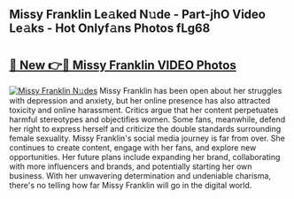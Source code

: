 ## Missy Franklin Le𝚊ked N𝚞de - Part-jhO Video Le𝚊ks - Hot Onlyf𝚊ns Photos fLg68

# <h2><a href="http://ac39202.deff.icu/?id=Missy+Franklin">🔗 New 👉🔴 Missy Franklin VIDEO Photos</a></h2>

[![Missy Franklin N𝚞des](https://i.imgur.com/rIISA9y.gif)](http://ac39202.deff.icu/?id=Missy+Franklin)
Missy Franklin has been open about her struggles with depression and anxiety, but her online presence has also attracted toxicity and online harassment. Critics argue that her content perpetuates harmful stereotypes and objectifies women. Some fans, meanwhile, defend her right to express herself and criticize the double standards surrounding female sexuality. Missy Franklin's social media journey is far from over. She continues to create content, engage with her fans, and explore new opportunities. Her future plans include expanding her brand, collaborating with more influencers and brands, and potentially starting her own business. With her unwavering determination and undeniable charisma, there's no telling how far Missy Franklin will go in the digital world.
